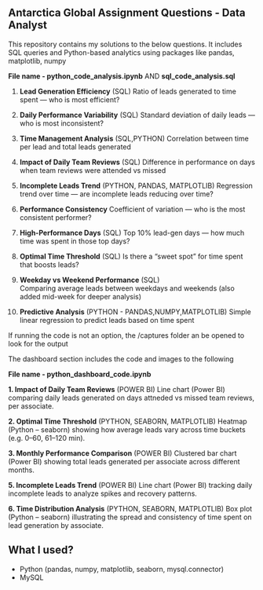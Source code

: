 ## Antarctica Global Assignment Questions - Data Analyst

This repository contains my solutions to the below questions. It includes SQL queries and Python-based analytics using packages like pandas, matplotlib, numpy

**File name - python_code_analysis.ipynb**
              AND
              **sql_code_analysis.sql**

1. **Lead Generation Efficiency** (SQL)
Ratio of leads generated to time spent — who is most efficient?

2. **Daily Performance Variability**  (SQL)
Standard deviation of daily leads — who is most inconsistent?

3. **Time Management Analysis** (SQL,PYTHON)
Correlation between time per lead and total leads generated

4. **Impact of Daily Team Reviews**  (SQL)
Difference in performance on days when team reviews were attended vs missed

5. **Incomplete Leads Trend**  (PYTHON, PANDAS, MATPLOTLIB)
Regression trend over time — are incomplete leads reducing over time?

6. **Performance Consistency** 
Coefficient of variation — who is the most consistent performer?

7. **High-Performance Days**  (SQL)
Top 10% lead-gen days — how much time was spent in those top days?

8. **Optimal Time Threshold**  (SQL)
Is there a “sweet spot” for time spent that boosts leads?

9. **Weekday vs Weekend Performance** (SQL)  
Comparing average leads between weekdays and weekends
(also added mid-week for deeper analysis)

11. **Predictive Analysis** (PYTHON - PANDAS,NUMPY,MATPLOTLIB)
Simple linear regression to predict leads based on time spent

If running the code is not an option, 
the /captures folder an be opened to look for the output

The dashboard section includes the code and images to the following

**File name - python_dashboard_code.ipynb**

**1. Impact of Daily Team Reviews** (POWER BI)
Line chart (Power BI) comparing daily leads generated on days attneded vs missed team reviews, per associate.

**2. Optimal Time Threshold** (PYTHON, SEABORN, MATPLOTLIB)
Heatmap (Python – seaborn) showing how average leads vary across time buckets (e.g. 0–60, 61–120 min).

**3. Monthly Performance Comparison** (POWER BI)
Clustered bar chart (Power BI) showing total leads generated per associate across different months.

**5. Incomplete Leads Trend** (POWER BI)
Line chart (Power BI) tracking daily incomplete leads to analyze spikes and recovery patterns.

**6. Time Distribution Analysis** (PYTHON, SEABORN, MATPLOTLIB)
Box plot (Python – seaborn) illustrating the spread and consistency of time spent on lead generation by associate.

## What I used?
- Python (pandas, numpy, matplotlib, seaborn, mysql.connector)
- MySQL

